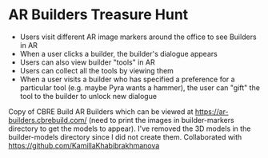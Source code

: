 # AR Builders Treasure Hunt

* Users visit different AR image markers around the office to see Builders in AR
* When a user clicks a builder, the builder's dialogue appears
* Users can also view builder "tools" in AR
* Users can collect all the tools by viewing them
* When a user visits a builder who has specified a preference for a particular tool (e.g. maybe Pyra wants a hammer), the user can "gift" the tool to the builder to unlock new dialogue


Copy of CBRE Build AR Builders which can be viewed at https://ar-builders.cbrebuild.com/ (need to print the images in builder-markers directory to get the models to appear). I've removed the 3D models in the builder-models directory since I did not create them. Collaborated with https://github.com/KamillaKhabibrakhmanova
